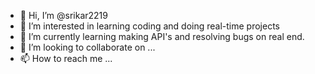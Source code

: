 - 👋 Hi, I’m @srikar2219
- 👀 I’m interested in learning coding and doing real-time projects
- 🌱 I’m currently learning making API's and resolving bugs on real end.
- 💞️ I’m looking to collaborate on ...
- 📫 How to reach me ...

<!---
srikar2219/srikar2219 is a ✨ special ✨ repository because its `README.md` (this file) appears on your GitHub profile.
You can click the Preview link to take a look at your changes.
--->
